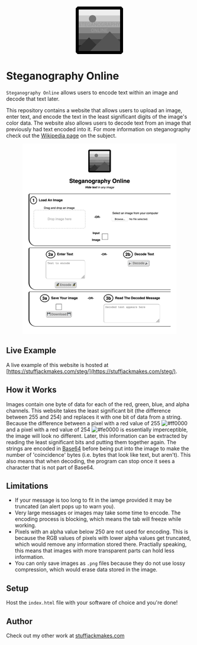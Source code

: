 <p align="center">
  <img height="128" src="./steganography_online_logo.png">
</p>

# Steganography Online

`Steganography Online` allows users to encode text within an image and decode that text later.

This repository contains a website that allows users to upload an image, enter text, and encode the text in the least significant digits of the image's color data. The website also allows users to decode text from an image that previously had text encoded into it. For more information on steganography check out the [Wikipedia page](https://en.wikipedia.org/wiki/Steganography) on the subject.

<p align="center">
  <img height="512" src="./example_image.jpg">
</p>


## Live Example

A live example of this website is hosted at [https://stuffjackmakes.com/steg/](https://stuffjackmakes.com/steg/).


## How it Works

Images contain one byte of data for each of the red, green, blue, and alpha channels. This website takes the least significant bit (the difference between 255 and 254) and replaces it with one bit of data from a string. Because the difference between a pixel with a red value of 255 ![#ff0000](https://via.placeholder.com/15/ff0000/000000?text=+) and a pixel with a red value of 254 ![#fe0000](https://via.placeholder.com/15/f03c15/fe0000?text=+) is essentially imperceptible, the image will look no different. Later, this information can be extracted by reading the least significant bits and putting them together again. The strings are encoded in [Base64](https://en.wikipedia.org/wiki/Base64) before being put into the image to make the number of 'coincidence' bytes (i.e. bytes that look like text, but aren't). This also means that when decoding, the program can stop once it sees a character that is not part of Base64.


## Limitations

* If your message is too long to fit in the iamge provided it may be truncated (an alert pops up to warn you).
* Very large messages or images may take some time to encode. The encoding process is blocking, which means the tab will freeze while working.
* Pixels with an alpha value below 250 are not used for encoding. This is because the RGB values of pixels with lower alpha values get truncated, which would remove any information stored there. Practially speaking, this means that images with more transparent parts can hold less information.
* You can only save images as `.png` files because they do not use lossy compression, which would erase data stored in the image.


## Setup

Host the `index.html` file with your software of choice and you're done!


## Author

Check out my other work at [stuffjackmakes.com](https://stuffjackmakes.com)